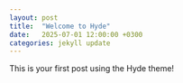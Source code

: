 ```yaml
---
layout: post
title:  "Welcome to Hyde"
date:   2025-07-01 12:00:00 +0300
categories: jekyll update
---
```


This is your first post using the Hyde theme!

